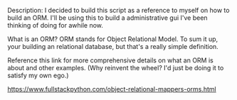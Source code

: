 Description: I decided to build this script as a reference to myself on how to build an ORM.
I'll be using this to build a administrative gui I've been thinking of doing for awhile now.

What is an ORM?
ORM stands for Object Relational Model. To sum it up, your building an relational database, but that's a really simple definition.

Reference this link for more comprehensive details on what an ORM is about and other examples. (Why reinvent the wheel? I'd just be doing it to satisfy my own ego.)

https://www.fullstackpython.com/object-relational-mappers-orms.html

